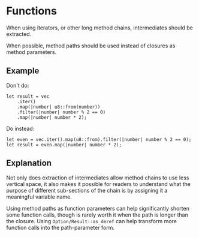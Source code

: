 # Functions

When using iterators, or other long method chains, intermediates should be
extracted.

When possible, method paths should be used instead of closures as method
parameters.

## Example

Don't do:

```rust,ignore
let result = vec
    .iter()
    .map(|number| u8::from(number))
    .filter(|number| number % 2 == 0)
    .map(|number| number * 2);
```

Do instead:

```rust,ignore
let even = vec.iter().map(u8::from).filter(|number| number % 2 == 0);
let result = even.map(|number| number * 2);
```

## Explanation

Not only does extraction of intermediates allow method chains to use less
vertical space, it also makes it possible for readers to understand what the
purpose of different sub-sections of the chain is by assigning it a meaningful
variable name.

Using method paths as function parameters can help significantly shorten some
function calls, though is rarely worth it when the path is longer than the
closure. Using `Option/Result::as_deref` can help transform more function calls
into the path-parameter form.
